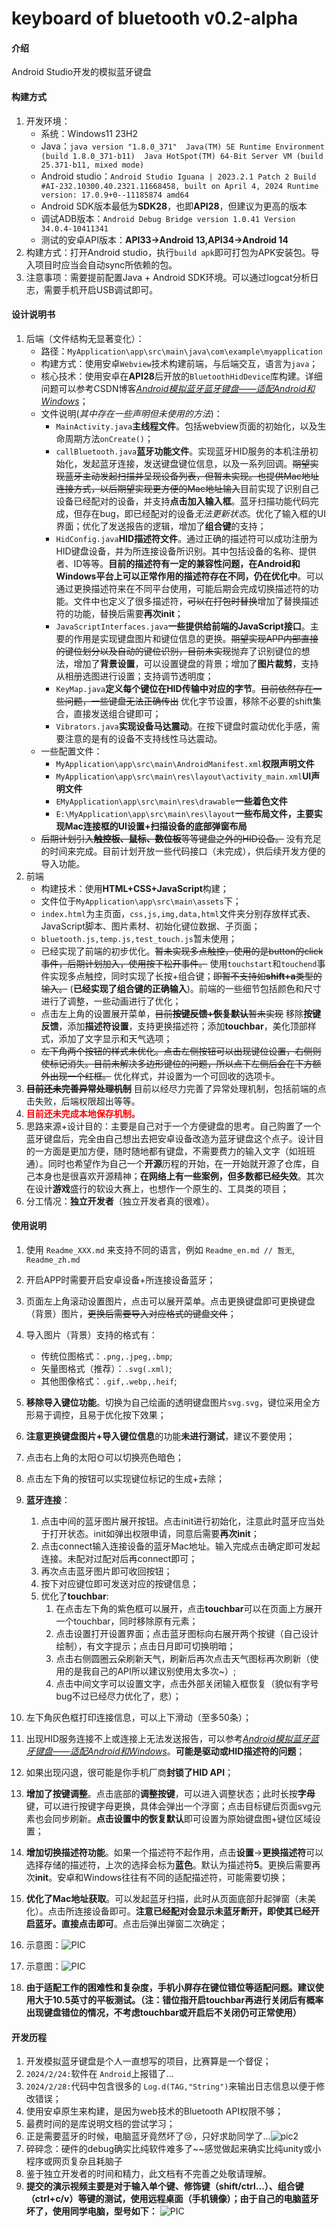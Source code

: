 # keyboard of bluetooth v0.2-alpha

#### 介绍

Android Studio开发的模拟蓝牙键盘

#### 构建方式
1. 开发环境：
   - 系统：Windows11 23H2
   - Java：`java version "1.8.0_371"  Java(TM) SE Runtime Environment (build 1.8.0_371-b11)  Java HotSpot(TM) 64-Bit Server VM (build 25.371-b11, mixed mode)`
   - Android studio：```Android Studio Iguana | 2023.2.1 Patch 2
Build #AI-232.10300.40.2321.11668458, built on April 4, 2024
Runtime version: 17.0.9+0--11185874 amd64```
   - Android SDK版本最低为**SDK28**，也即**API28**，但建议为更高的版本
   - 调试ADB版本：`Android Debug Bridge version 1.0.41
Version 34.0.4-10411341`
   - 测试的安卓API版本：**API33->Android 13,API34->Android 14**
2. 构建方式：打开Android studio，执行`build apk`即可打包为APK安装包。导入项目时应当会自动sync所依赖的包。
3. 注意事项：需要提前配置Java + Android SDK环境。可以通过logcat分析日志，需要手机开启USB调试即可。


#### 设计说明书
1. 后端（文件结构无显著变化）：
   - 路径：`MyApplication\app\src\main\java\com\example\myapplication`
   - 构建方式：使用安卓`Webview`技术构建前端，与后端交互，语言为`java`；
   - 核心技术：使用安卓在**API28**后开放的`BluetoothHidDevice`库构建。详细问题可以参考CSDN博客<a href="https://blog.csdn.net/FengyunTHU/article/details/136437262#comments_31500696">*Android模拟蓝牙蓝牙键盘——适配Android和Windows*</a>；
   - 文件说明(*其中存在一些声明但未使用的方法*)：
      - `MainActivity.java`**主线程文件**。包括webview页面的初始化，以及生命周期方法`onCreate()`；
      - `callBluetooth.java`**蓝牙功能文件**。实现蓝牙HID服务的本机注册初始化，发起蓝牙连接，发送键盘键位信息，以及一系列回调。~~期望实现蓝牙主动发起扫描并呈现设备列表，但暂未实现。也提供Mac地址连接方式，以后期望实现更方便的Mac地址输入~~目前实现了识别自己设备已经配对的设备，并支持**点击加入输入框**。蓝牙扫描功能代码完成，但存在bug，即已经配对的设备*无法更新状态*。优化了输入框的UI界面；优化了发送报告的逻辑，增加了**组合键**的支持；
      - `HidConfig.java`**HID描述符文件**。通过正确的描述符可以成功注册为HID键盘设备，并为所连接设备所识别。其中包括设备的名称、提供者、ID等等。**目前的描述符有一定的兼容性问题，在Android和Windows平台上可以正常作用的描述符存在不同，仍在优化中**。可以通过更换描述符来在不同平台使用，可能后期会完成切换描述符的功能。文件中也定义了很多描述符，~~可以在打包时替换~~增加了替换描述符的功能，替换后需要**再次init**；
      - `JavaScriptInterfaces.java`**一些提供给前端的JavaScript接口**。主要的作用是实现键盘图片和键位信息的更换。~~期望实现APP内部直接的键位划分以及自动的键位识别，目前未实现~~抛弃了识别键位的想法，增加了**背景设置**，可以设置键盘的背景；增加了**图片裁剪**，支持从相册选图进行设置；支持调节透明度；
      - `KeyMap.java`**定义每个键位在HID传输中对应的字节**。~~目前依然存在一些问题，一些键盘无法正确传出~~ 优化字节设置，移除不必要的shift集合，直接发送组合键即可；
      - `Vibrators.java`**实现设备马达震动**。在按下键盘时震动优化手感，需要注意的是有的设备不支持线性马达震动。
   - 一些配置文件：
      - `MyApplication\app\src\main\AndroidManifest.xml`**权限声明文件**
      - `MyApplication\app\src\main\res\layout\activity_main.xml`**UI声明文件**
      - `EMyApplication\app\src\main\res\drawable`**一些着色文件**
      - `E:\MyApplication\app\src\main\res\layout`**一些布局文件，主要实现Mac连接框的UI设置+扫描设备的底部弹窗布局**
   - ~~后期计划引入**触控板、鼠标、数位板**等等键盘之外的HID设备。~~ 没有充足的时间来完成。目前计划开放一些代码接口（未完成），供后续开发方便的导入功能。
2. 前端
   - 构建技术：使用**HTML+CSS+JavaScript**构建；
   - 文件位于`MyApplication\app\src\main\assets`下；
   - `index.html`为主页面，`css,js,img,data,html`文件夹分别存放样式表、JavaScript脚本、图片素材、初始化键位数据、子页面；
   - `bluetooth.js,temp.js,test_touch.js`暂未使用；
   - 已经实现了前端的初步优化。~~暂未实现多点触控，使用的是button的click事件，后期计划加入，使用按下松开事件。~~ 使用`touchstart`和`touchend`事件实现多点触控，同时实现了长按+组合键；~~即暂不支持如**shift+a**类型的输入。~~ (**已经实现了组合键的正确输入**)。前端的一些细节包括颜色和尺寸进行了调整，一些动画进行了优化；
   - 点击左上角的设置展开菜单，~~目前**按键反馈+恢复默认**暂未实现~~ 移除**按键反馈**，添加**描述符设置**，支持更换描述符；添加**touchbar**，美化顶部样式，添加了文字显示和天气选项；
   - ~~左下角两个按钮的样式未优化。点击左侧按钮可以出现键位设置，右侧则使标记消失。目前未解决多边形键位的问题，所以点下左侧后会在下方额外出现一个红框。~~ 优化样式，并设置为一个可回收的选项卡。
3. ~~**目前还未完善异常处理机制**~~ 目前以经尽力完善了异常处理机制，包括前端的点击失败，后端权限超出等等。
4. **<font color="red">目前还未完成本地保存机制。</font>**
5. 思路来源+设计目的：主要是自己对于一个方便键盘的思考。自己购置了一个蓝牙键盘后，完全由自己想出去把安卓设备改造为蓝牙键盘这个点子。设计目的一方面是更加方便，随时随地都有键盘，不需要费力的输入文字（如班班通）。同时也希望作为自己一个**开源**历程的开始，在一开始就开源了仓库，自己本身也是很喜欢开源精神；**在网络上有一些案例，但多数都已经失效**。其次在设计**游戏**盛行的软设大赛上，也想作一个原生的、工具类的项目；
6. 分工情况：**独立开发者**（独立开发者真的很难）。

#### 使用说明

1. 使用 `Readme_XXX.md` 来支持不同的语言，例如 `Readme_en.md // 暂无`, `Readme_zh.md`
2. 开启APP时需要开启安卓设备+所连接设备蓝牙；
3. 页面左上角滚动设置图片，点击可以展开菜单。点击更换键盘即可更换键盘（背景）图片，~~更换后需要导入对应格式的键盘文件~~；
4. 导入图片（背景）支持的格式有：

   - 传统位图格式：`.png,.jpeg,.bmp`;
   - 矢量图格式（推荐）：`.svg(.xml)`;
   - 其他图像格式：`.gif,.webp,.heif`;
5. **移除导入键位功能**。切换为自己绘画的透明键盘图片`svg.svg`，键位采用全方形易于调控，且易于优化按下效果；
6. **注意更换键盘图片+导入键位信息**的功能**未进行测试**，建议不要使用；
7. 点击右上角的太阳🌞可以切换亮色暗色；
8. 点击左下角的按钮可以实现键位标记的生成+去除；
9. **蓝牙连接**：
   1.  点击中间的蓝牙图片展开按钮。点击init进行初始化，注意此时蓝牙应当处于打开状态。init如弹出权限申请，同意后需要**再次init**；
   2.  点击connect输入连接设备的蓝牙Mac地址。输入完成点击确定即可发起连接。未配对过配对后再connect即可；
   3.  再次点击蓝牙图片即可收回按钮；
   4.  按下对应键位即可发送对应的按键信息；
   5.  优化了**touchbar**:
       1.  在点击左下角的紫色框可以展开，点击**touchbar**可以在页面上方展开一个touchbar，同时移除原有元素；
       2.  点击设置打开设置界面；点击蓝牙图标向右展开两个按键（自己设计绘制），有文字提示；点击日月即可切换明暗；
       3.  点击右侧圆圈云朵刷新天气，刷新后再次点击天气图标再次刷新（使用的是我自己的API所以建议别使用太多次~）;
       4.  点击中间文字可以设置文字，点击外部关闭输入框恢复（貌似有字号bug不过已经尽力优化了，悲）；
10. 左下角灰色框打印连接信息，可以上下滑动（至多50条）；
11. 出现HID服务连接不上或连接上无法发送报告，可以参考<a href="https://blog.csdn.net/FengyunTHU/article/details/136437262#comments_31500696">*Android模拟蓝牙蓝牙键盘——适配Android和Windows*</a>。**可能是驱动或HID描述符的问题**；
12. 如果出现闪退，很可能是你手机厂商**封锁了HID API**；
13. **增加了按键调整**。点击底部的**调整按键**，可以进入调整状态；此时长按**字母**键，可以进行按键字母更换，具体会弹出一个浮窗；点击目标键后页面svg元素也会同步刷新。**点击设置中的恢复默认**即可设置为原始键盘图+键位区域设置；
14. **增加切换描述符功能**。如果一个描述符不起作用，点击**设置**->**更换描述符**可以选择存储的描述符，上次的选择会标为**蓝色**。默认为描述符**5**。更换后需要再次**init**。安卓和Windows往往有不同的适配描述符，可能需要切换；
15. **优化了Mac地址获取**。可以发起蓝牙扫描，此时从页面底部升起弹窗（未美化）。点击所连接设备即可。**注意已经配对会显示未蓝牙断开，即使其已经开启蓝牙。直接点击即可**。点击后弹出弹窗二次确定；
16. 示意图：![PIC](./app/src/main/assets/img/成品1.png)
17. 示意图：![PIC](./app/src/main/assets/img/成品2.png)
18. **由于适配工作的困难性和复杂度，手机小屏存在键位错位等适配问题。建议使用大于10.5英寸的平板测试。（注：错位指开启touchbar再进行关闭后有概率出现键盘错位的情况，不考虑touchbar或开启后不关闭仍可正常使用）**

#### 开发历程

1. 开发模拟蓝牙键盘是个人一直想写的项目，比赛算是一个督促；
2. `2024/2/24:`软件在 `Android`上报错了…
3. `2024/2/28:`代码中包含很多的 `Log.d(TAG,"String")`来输出日志信息以便于修改错误；
4. 使用安卓原生来构建，是因为web技术的Bluetooth API权限不够；
5. 最费时间的是库说明文档的尝试学习；
6. 正是需要蓝牙的时候，电脑蓝牙竟然坏了😢，只好求助同学了...![pic2](./app/src/main/assets/img/212125.png)
7. 碎碎念：硬件的debug确实比纯软件难多了~~感觉做起来确实比纯unity或小程序或网页复杂且耗脑子
8. 鉴于独立开发者的时间和精力，此文档有不完善之处敬请理解。
9. **提交的演示视频主要是对于输入单个键、修饰键（shift/ctrl...）、组合键（ctrl+c/v）等键的测试，使用远程桌面（手机镜像）；由于自己的电脑蓝牙坏了，使用同学电脑，型号如下：**
![PIC](./app/src/main/assets/img/参数.png)